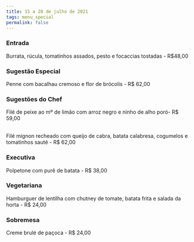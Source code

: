 ```yaml
---
title: 15 a 28 de julho de 2021
tags: menu_special
permalink: false
---
```

### Entrada

Burrata, rúcula, tomatinhos assados, pesto e focaccias tostadas - R$48,00

### Sugestão Especial

Penne com bacalhau cremoso e flor de brócolis - R$ 62,00

### Sugestões do Chef

Filé de peixe ao mº de limão com arroz negro e ninho de alho poró- R$ 59,00

\
Filé mignon recheado com queijo de cabra, batata calabresa, cogumelos e tomatinhos sauté - R$ 62,00

### Executiva

Polpetone com purê de batata - R$ 38,00

### Vegetariana

Hamburguer de lentilha com chutney de tomate, batata frita e salada da horta - R$ 24,00

### Sobremesa

Creme brulé de paçoca - R$ 24,00